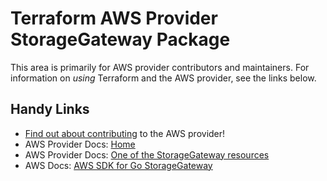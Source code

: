 # Terraform AWS Provider StorageGateway Package

This area is primarily for AWS provider contributors and maintainers. For information on _using_ Terraform and the AWS provider, see the links below.


## Handy Links

* [Find out about contributing](../../../docs/contributing) to the AWS provider!
* AWS Provider Docs: [Home](https://registry.terraform.io/providers/hashicorp/aws/latest/docs)
* AWS Provider Docs: [One of the StorageGateway resources](https://registry.terraform.io/providers/hashicorp/aws/latest/docs/resources/storagegateway_cache)
* AWS Docs: [AWS SDK for Go StorageGateway](https://docs.aws.amazon.com/sdk-for-go/api/service/storagegateway/)
